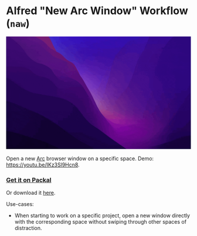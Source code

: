 # Alfred "New Arc Window" Workflow (`naw`)

![](./demonstration.gif)

Open a new [Arc](https://thebrowser.company/) browser window on a specific space. Demo: https://youtu.be/IKz3Sl9Hcn8.

### [Get it on Packal](http://www.packal.org/workflow/new-arc-window)

Or download it [here](https://github.com/zetavg/alfred-new-arc-window-workflow/blob/master/New%20Arc%20Window%20(naw).alfredworkflow?raw=true).

Use-cases: 

* When starting to work on a specific project, open a new window directly with the corresponding space without swiping through other spaces of distraction.
